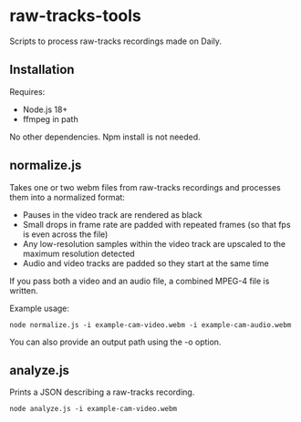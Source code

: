 # raw-tracks-tools

Scripts to process raw-tracks recordings made on Daily.

## Installation

Requires:
  * Node.js 18+
  * ffmpeg in path

No other dependencies. Npm install is not needed.

## normalize.js

Takes one or two webm files from raw-tracks recordings and processes them into a normalized format:

  * Pauses in the video track are rendered as black
  * Small drops in frame rate are padded with repeated frames (so that fps is even across the file)
  * Any low-resolution samples within the video track are upscaled to the maximum resolution detected
  * Audio and video tracks are padded so they start at the same time

If you pass both a video and an audio file, a combined MPEG-4 file is written.

Example usage:

```
node normalize.js -i example-cam-video.webm -i example-cam-audio.webm
```

You can also provide an output path using the -o option.

## analyze.js

Prints a JSON describing a raw-tracks recording.

```
node analyze.js -i example-cam-video.webm
```
